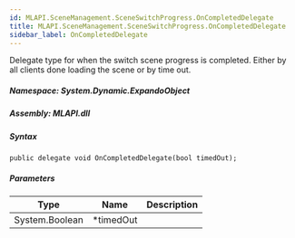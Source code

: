 ```yaml
---  
id: MLAPI.SceneManagement.SceneSwitchProgress.OnCompletedDelegate  
title: MLAPI.SceneManagement.SceneSwitchProgress.OnCompletedDelegate
sidebar_label: OnCompletedDelegate
---
```


<div class="markdown level0 summary">

Delegate type for when the switch scene progress is completed. Either by
all clients done loading the scene or by time out.

</div>

<div class="markdown level0 conceptual">

</div>

##### **Namespace**: System.Dynamic.ExpandoObject

##### **Assembly**: MLAPI.dll

##### Syntax

    public delegate void OnCompletedDelegate(bool timedOut);

##### Parameters

| Type           | Name       | Description |
|----------------|------------|-------------|
| System.Boolean | \*timedOut |             |
